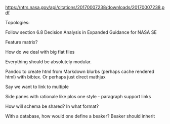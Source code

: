 https://ntrs.nasa.gov/api/citations/20170007238/downloads/20170007238.pdf

Topologies:

Follow section 6.8 Decision Analysis  in  Expanded Guidance for NASA SE

Feature matrix?

How do we deal with big flat files

Everything should be absolutely modular.

Pandoc to create html from Markdown blurbs (perhaps cache rendered html) with bibtex.
Or perhaps just direct mathjax

Say we want to link to multiple 

Side panes with rationale like plos one style - paragraph support links

How will schema be shared? In what format?

With a database, how would one define a beaker? 
Beaker should inherit 


